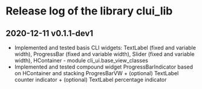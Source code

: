 # Release log of the library clui_lib

## 2020-12-11 v0.1.1-dev1

* Implemented and tested basis CLI widgets: TextLabel (fixed and variable width), ProgressBar (fixed and variable width), Slider (fixed and variable width), HContainer - module cli_ui.base_view_classes
* Implemented and tested compound widget ProgressBarIndicator based on HContainer and stacking ProgresBarVW + (optional) TextLabel counter indicator + (optional) TextLabel percentage indicator
